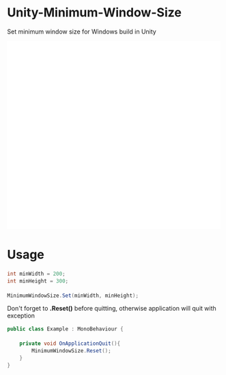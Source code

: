 # Unity-Minimum-Window-Size

Set minimum window size for Windows build in Unity

![](min-size-0.gif)

# Usage

```c#
int minWidth = 200;
int minHeight = 300;

MinimumWindowSize.Set(minWidth, minHeight);
```

Don't forget to **.Reset()** before quitting,
otherwise application will quit with exception
```c#
public class Example : MonoBehaviour {

    private void OnApplicationQuit(){
        MinimumWindowSize.Reset();
    }
}
``` 
